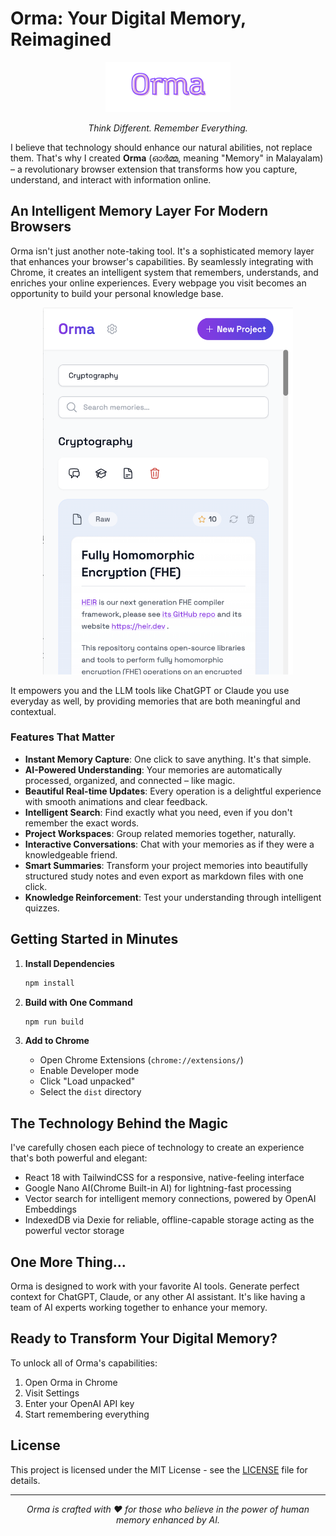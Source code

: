 # Orma: Your Digital Memory, Reimagined

<div align="center">
  <img src="assets/orma-logo.png" alt="Orma Logo" width="200"/>
  <p><em>Think Different. Remember Everything.</em></p>
</div>

I believe that technology should enhance our natural abilities, not replace them. That's why I created **Orma** (ഓര്‍മ്മ, meaning "Memory" in Malayalam) – a revolutionary browser extension that transforms how you capture, understand, and interact with information online.

## An Intelligent Memory Layer For Modern Browsers

Orma isn't just another note-taking tool. It's a sophisticated memory layer that enhances your browser's capabilities. By seamlessly integrating with Chrome, it creates an intelligent system that remembers, understands, and enriches your online experiences. Every webpage you visit becomes an opportunity to build your personal knowledge base. 

<div align="center">
  <img src="assets/orma-screenshot.png" alt="Orma Screenshot" width="400"/>
</div>

It empowers you and the LLM tools like ChatGPT or Claude you use everyday as well, by providing memories that are both meaningful and contextual.

### Features That Matter

- **Instant Memory Capture**: One click to save anything. It's that simple.
- **AI-Powered Understanding**: Your memories are automatically processed, organized, and connected – like magic.
- **Beautiful Real-time Updates**: Every operation is a delightful experience with smooth animations and clear feedback.
- **Intelligent Search**: Find exactly what you need, even if you don't remember the exact words.
- **Project Workspaces**: Group related memories together, naturally.
- **Interactive Conversations**: Chat with your memories as if they were a knowledgeable friend.
- **Smart Summaries**: Transform your project memories into beautifully structured study notes and even export as markdown files with one click.
- **Knowledge Reinforcement**: Test your understanding through intelligent quizzes.

## Getting Started in Minutes

1. **Install Dependencies**
   ```bash
   npm install
   ```

2. **Build with One Command**
   ```bash
   npm run build
   ```

3. **Add to Chrome**
   - Open Chrome Extensions (`chrome://extensions/`)
   - Enable Developer mode
   - Click "Load unpacked"
   - Select the `dist` directory

## The Technology Behind the Magic

I've carefully chosen each piece of technology to create an experience that's both powerful and elegant:

- React 18 with TailwindCSS for a responsive, native-feeling interface
- Google Nano AI(Chrome Built-in AI) for lightning-fast processing
- Vector search for intelligent memory connections, powered by OpenAI Embeddings
- IndexedDB via Dexie for reliable, offline-capable storage acting as the powerful vector storage

## One More Thing...

Orma is designed to work with your favorite AI tools. Generate perfect context for ChatGPT, Claude, or any other AI assistant. It's like having a team of AI experts working together to enhance your memory.

## Ready to Transform Your Digital Memory?

To unlock all of Orma's capabilities:

1. Open Orma in Chrome
2. Visit Settings
3. Enter your OpenAI API key
4. Start remembering everything

## License

This project is licensed under the MIT License - see the [LICENSE](LICENSE) file for details.

---

<div align="center">
  <p><em>Orma is crafted with ❤️ for those who believe in the power of human memory enhanced by AI.</em></p>
</div>
